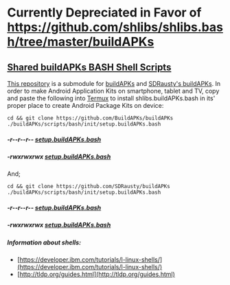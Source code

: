 # Currently Depreciated in Favor of https://github.com/shlibs/shlibs.bash/tree/master/buildAPKs

## [Shared buildAPKs BASH Shell Scripts](https://github.com/shlibs/shlibs.buildAPKs.bash) 

[This repository](https://github.com/shlibs/shlibs.buildAPKs.bash) is a submodule for [buildAPKs](https://github.com/BuildAPKs/buildAPKs) and [SDRausty's buildAPKs](https://github.com/SDRausty/buildAPKs).  In order to make Android Application Kits on smartphone, tablet and TV, copy and paste the following into [Termux](https://github.com/termux) to install shlibs.buildAPKs.bash in its' proper place to create Android Package Kits on device:

```
cd && git clone https://github.com/BuildAPKs/buildAPKs
./buildAPKs/scripts/bash/init/setup.buildAPKs.bash

```
##### -r--r--r-- [setup.buildAPKs.bash](https://raw.githubusercontent.com/BuildAPKs/buildAPKs/master/scripts/bash/init/setup.buildAPKs.bash)
##### -rwxrwxrwx [setup.buildAPKs.bash](https://buildapks.github.io/buildAPKs/scripts/bash/init/setup.buildAPKs.bash)

And; 

```
cd && git clone https://github.com/SDRausty/buildAPKs
./buildAPKs/scripts/bash/init/setup.buildAPKs.bash

```
##### -r--r--r-- [setup.buildAPKs.bash](https://raw.githubusercontent.com/SDRausty/buildAPKs/master/scripts/bash/init/setup.buildAPKs.bash)
##### -rwxrwxrwx [setup.buildAPKs.bash](https://sdrausty.github.io/buildAPKs/scripts/bash/init/setup.buildAPKs.bash)

##### Information about shells: 
   * [https://developer.ibm.com/tutorials/l-linux-shells/](https://developer.ibm.com/tutorials/l-linux-shells/)
   * [http://tldp.org/guides.html](http://tldp.org/guides.html)
<!-- README.md EOF -->
